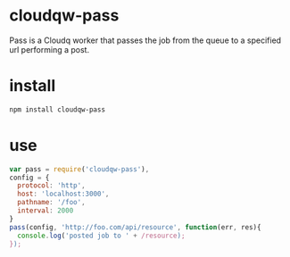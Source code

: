 # cloudqw-pass

Pass is a Cloudq worker that passes the job from the queue to a specified url performing a post.

# install

``` sh
npm install cloudqw-pass
```

# use

``` javascript
var pass = require('cloudqw-pass'),
config = {
  protocol: 'http',
  host: 'localhost:3000',
  pathname: '/foo',
  interval: 2000
}
pass(config, 'http://foo.com/api/resource', function(err, res){
  console.log('posted job to ' + /resource);
});
```
